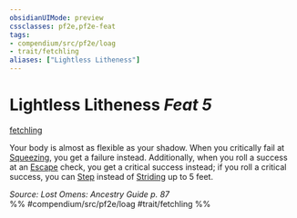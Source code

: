 ```yaml
---
obsidianUIMode: preview
cssclasses: pf2e,pf2e-feat
tags:
- compendium/src/pf2e/loag
- trait/fetchling
aliases: ["Lightless Litheness"]
---
```

# Lightless Litheness  *Feat 5*  
[fetchling](rules/traits/fetchling-b2.md "Fetchling Ancestry & Heritage Trait")  


Your body is almost as flexible as your shadow. When you critically fail at [Squeezing](rules/actions/squeeze.md), you get a failure instead. Additionally, when you roll a success at an [Escape](rules/actions/escape.md) check, you get a critical success instead; if you roll a critical success, you can [Step](rules/actions/step.md) instead of [Striding](rules/actions/stride.md) up to 5 feet.

*Source: Lost Omens: Ancestry Guide p. 87*  
%% #compendium/src/pf2e/loag #trait/fetchling %%
